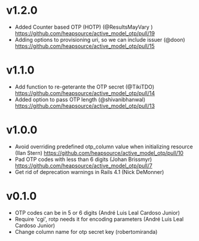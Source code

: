 # v1.2.0
- Added Counter based OTP (HOTP) (@ResultsMayVary ) https://github.com/heapsource/active_model_otp/pull/19
- Adding options to provisioning uri, so we can include issuer (@doon) https://github.com/heapsource/active_model_otp/pull/15

# v1.1.0
- Add function to re-geterante the OTP secret (@TikiTDO) https://github.com/heapsource/active_model_otp/pull/14
- Added option to pass OTP length (@shivanibhanwal) https://github.com/heapsource/active_model_otp/pull/13

# v1.0.0
- Avoid overriding predefined otp_column value when initializing resource (Ilan Stern) https://github.com/heapsource/active_model_otp/pull/10
- Pad OTP codes with less than 6 digits (Johan Brissmyr) https://github.com/heapsource/active_model_otp/pull/7
- Get rid of deprecation warnings in Rails 4.1 (Nick DeMonner)

# v0.1.0
- OTP codes can be in 5 or 6 digits (André Luis Leal Cardoso Junior)
- Require 'cgi', rotp needs it for encoding parameters (André Luis Leal Cardoso Junior)
- Change column name for otp secret key (robertomiranda)
